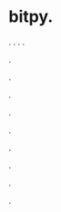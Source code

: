 # bitpy.
.
.
.
.












.






















































.
























.



























.

















































































.































































.































































































.















.


































































.




















































